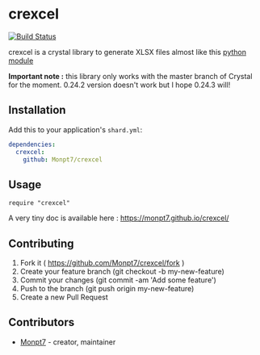 # crexcel

[![Build Status](https://travis-ci.org/Monpt7/crexcel.svg?branch=master)](https://travis-ci.org/Monpt7/crexcel)

crexcel is a crystal library to generate XLSX files almost like this [python module](https://github.com/jmcnamara/XlsxWriter)

**Important note :** this library only works with the master branch of Crystal for the moment. 0.24.2 version doesn't work but I hope 0.24.3 will!

## Installation

Add this to your application's `shard.yml`:

```yaml
dependencies:
  crexcel:
    github: Monpt7/crexcel
```

## Usage

```crystal
require "crexcel"
```

A very tiny doc is available here : https://monpt7.github.io/crexcel/

## Contributing

1. Fork it ( https://github.com/Monpt7/crexcel/fork )
2. Create your feature branch (git checkout -b my-new-feature)
3. Commit your changes (git commit -am 'Add some feature')
4. Push to the branch (git push origin my-new-feature)
5. Create a new Pull Request

## Contributors

- [Monpt7](https://github.com/Monpt7) - creator, maintainer
